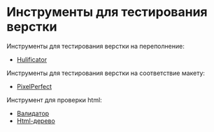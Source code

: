 # Инструменты для тестирования верстки

Инструменты для тестирования верстки на переполнение:

* [Hulificator](http://huifikator.ru/)

Инструменты для тестирования верстки на соответствие макету:

* [PixelPerfect](https://chrome.google.com/webstore/detail/perfectpixel-by-welldonec/dkaagdgjmgdmbnecmcefdhjekcoceebi?hl=ru)

Инструмент для проверки html:

* [Валидатор](http://validator.w3.org/nu/)
* [Html-дерево](http://yoksel.github.io/html-tree/)

